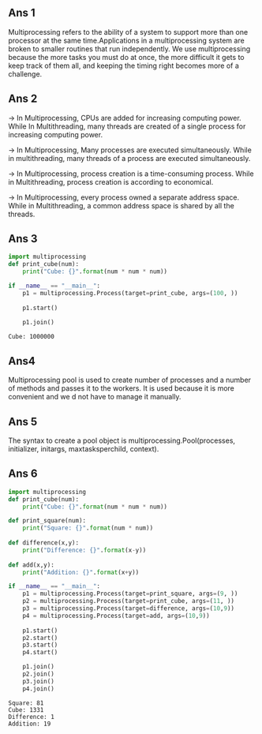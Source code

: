 ## Ans 1
Multiprocessing refers to the ability of a system to support more than one processor at the same time.Applications in a multiprocessing system are broken to smaller routines that run independently. We use multiprocessing because the more tasks you must do at once, the more difficult it gets to keep track of them all, and keeping the timing right becomes more of a challenge.

## Ans 2
-> In Multiprocessing, CPUs are added for increasing computing power. While In Multithreading, many threads are created of a single process for increasing computing power.

-> In Multiprocessing, Many processes are executed simultaneously. While in multithreading, many threads of a process are executed simultaneously.

-> In Multiprocessing, process creation is a time-consuming process. While in Multithreading, process creation is according to economical.

-> In Multiprocessing, every process owned a separate address space. While in Multithreading, a common address space is shared by all the threads.

## Ans 3
	


```python
import multiprocessing
def print_cube(num):
	print("Cube: {}".format(num * num * num))

if __name__ == "__main__":
	p1 = multiprocessing.Process(target=print_cube, args=(100, ))
	
	p1.start()
	
	p1.join()
```

    Cube: 1000000


## Ans4
Multiprocessing pool is used to create number of processes and a number of methods and passes it to the workers. It is used because it is more convenient and we d not have to manage it manually.

## Ans 5
The syntax to create a pool object is multiprocessing.Pool(processes, initializer, initargs, maxtasksperchild, context).


## Ans 6


```python
import multiprocessing
def print_cube(num):
	print("Cube: {}".format(num * num * num))

def print_square(num):
	print("Square: {}".format(num * num))
    
def difference(x,y):
    print("Difference: {}".format(x-y))
    
def add(x,y):
    print("Addition: {}".format(x+y))

if __name__ == "__main__":
    p1 = multiprocessing.Process(target=print_square, args=(9, ))
    p2 = multiprocessing.Process(target=print_cube, args=(11, ))
    p3 = multiprocessing.Process(target=difference, args=(10,9))
    p4 = multiprocessing.Process(target=add, args=(10,9))
    
    p1.start()
    p2.start()
    p3.start()
    p4.start()

    p1.join()
    p2.join()
    p3.join()
    p4.join()
```

    Square: 81
    Cube: 1331
    Difference: 1
    Addition: 19



```python

```
